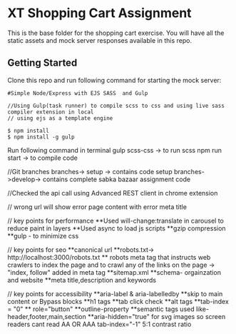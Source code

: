 # XT Shopping Cart Assignment

This is the base folder for the shopping cart exercise. You will have all the static assets and mock server responses available in this repo.

## Getting Started

Clone this repo and run following command for starting the mock server:

```
#Simple Node/Express with EJS SASS  and Gulp

//Using Gulp(task runner) to compile scss to css and using live sass compiler extension in local
// using ejs as a template engine

$ npm install
$ npm install -g gulp
```
Run following command in terminal
gulp scss-css -> to run scss 
npm run start -> to compile code 

//Git branches
branches-> setup -> contains code setup 
branches->develop-> contains complete sabka bazaar assignment code


//Checked the api call using Advanced REST client in chrome extension

// wrong url will show error page content with error meta title

// key points for performance
**Used will-change:translate in carousel to reduce paint in layers
**Used async to load js scripts
**gzip compression
**gulp - to minimize css

// key points for seo
**canonical url
**robots.txt-> http://localhost:3000/robots.txt 
** robots meta tag that instructs web crawlers to index the page and to crawl any of the links on the page -> "index, follow" added in meta tag
**sitemap.xml
**schema- orgainzation and website
**meta title,description and keywords

// key points for accessibility
**aria-label & aria-labelledby
**skip to main content or Bypass blocks
**h1 tags
**tab click check
**alt tags
**tab-index = "0"
** role="button"
**outline-property
**semantic tags used like-header,footer,main,section
**aria-hidden="true" for svg images so screen readers cant read
AA OR AAA 
tab-index="-1"
5:1 contrast ratio




